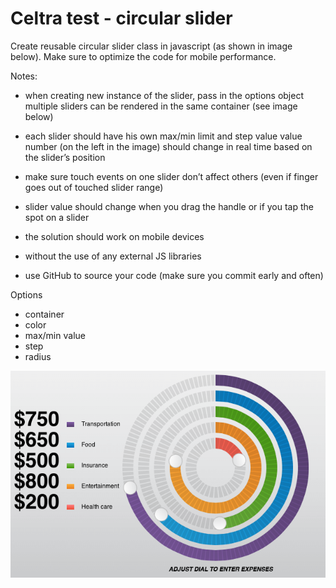 # Celtra test - circular slider

Create reusable circular slider class in javascript (as shown in image below). Make sure to optimize the code for mobile performance.


Notes:


* when creating new instance of the slider, pass in the options object multiple sliders can be rendered in the same container (see image below)

* each slider should have his own max/min limit and step value
value number (on the left in the image) should change in real time based on the slider’s position

* make sure touch events on one slider don’t affect others (even if finger goes out of touched slider range)

* slider value should change when you drag the handle or if you tap the spot on a slider

* the solution should work on mobile devices
* without the use of any external JS libraries
* use GitHub to source your code (make sure you commit early and often)

Options

* container
* color
* max/min value
* step
* radius


![circular slider](img.png)